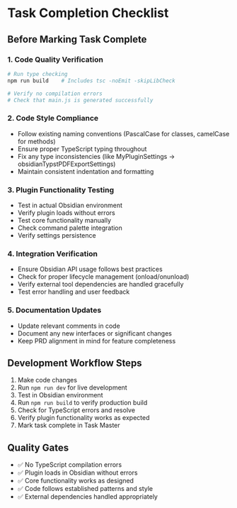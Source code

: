 # Task Completion Checklist

## Before Marking Task Complete

### 1. Code Quality Verification
```bash
# Run type checking
npm run build    # Includes tsc -noEmit -skipLibCheck

# Verify no compilation errors
# Check that main.js is generated successfully
```

### 2. Code Style Compliance
- Follow existing naming conventions (PascalCase for classes, camelCase for methods)
- Ensure proper TypeScript typing throughout
- Fix any type inconsistencies (like MyPluginSettings → obsidianTypstPDFExportSettings)
- Maintain consistent indentation and formatting

### 3. Plugin Functionality Testing
- Test in actual Obsidian environment
- Verify plugin loads without errors
- Test core functionality manually
- Check command palette integration
- Verify settings persistence

### 4. Integration Verification
- Ensure Obsidian API usage follows best practices
- Check for proper lifecycle management (onload/onunload)
- Verify external tool dependencies are handled gracefully
- Test error handling and user feedback

### 5. Documentation Updates
- Update relevant comments in code
- Document any new interfaces or significant changes
- Keep PRD alignment in mind for feature completeness

## Development Workflow Steps
1. Make code changes
2. Run `npm run dev` for live development
3. Test in Obsidian environment
4. Run `npm run build` to verify production build
5. Check for TypeScript errors and resolve
6. Verify plugin functionality works as expected
7. Mark task complete in Task Master

## Quality Gates
- ✅ No TypeScript compilation errors
- ✅ Plugin loads in Obsidian without errors
- ✅ Core functionality works as designed
- ✅ Code follows established patterns and style
- ✅ External dependencies handled appropriately